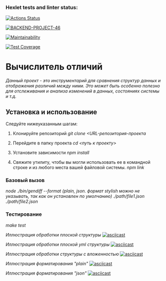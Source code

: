 ### Hexlet tests and linter status:
[![Actions Status](https://github.com/nazarisabbot/backend-project-46/actions/workflows/hexlet-check.yml/badge.svg)](https://github.com/nazarisabbot/backend-project-46/actions)

[![BACKEND-PROJECT-46](https://github.com/nazarisabbot/backend-project-46/actions/workflows/custom-check.yml/badge.svg)](https://github.com/nazarisabbot/backend-project-46/actions/workflows/custom-check.yml)

[![Maintainability](https://api.codeclimate.com/v1/badges/7cd1ff445ff167bf7f6b/maintainability)](https://codeclimate.com/github/nazarisabbot/backend-project-46/maintainability)

[![Test Coverage](https://api.codeclimate.com/v1/badges/7cd1ff445ff167bf7f6b/test_coverage)](https://codeclimate.com/github/nazarisabbot/backend-project-46/test_coverage)

# Вычислитель отличий
*Данный проект - это инструментарий для сравнения структур данных и отображения различий между ними.
Это может быть особенно полезно для отслеживания и анализа изменений в данных, состояниях системы и т.д.*

## Установка и использование
Следуйте нижеуказанным шагам:

1. Клонируйте репозиторий
*git clone <URL-репозитория-проекта*

2. Перейдите в папку проекта
*cd <путь к проекту>*

3. Установите зависимости
*npm install*

4. Свяжите утилиту, чтобы вы могли использовать ее в командной строке и из любого места вашей файловой системы.
*npm link*

### Базовый вызов
*node ./bin/gendiff --format (plain, json. формат stylish можно не указывать, так как он установлен по умолчанию) ./path/file1.json ./path/file2.json*

### Тестирование
*make test*

*Иллюстрация обработки плоской структуры*
[![asciicast](https://asciinema.org/a/JxdWXcr6pTa91Zu4lBpQS1W0T.svg)](  https://asciinema.org/a/JxdWXcr6pTa91Zu4lBpQS1W0T)

*Иллюстрация обработки плоской yml структуры*
[![asciicast](https://asciinema.org/a/YmB05DQXqlbZydtSO0cn4nvDd.svg)]( https://asciinema.org/a/YmB05DQXqlbZydtSO0cn4nvDd)

*Иллюстрация обработки структуры с вложенностью*
[![asciicast](https://asciinema.org/a/dm8BMsMzDetk5hqrudozfbAoH.svg)]( https://asciinema.org/a/dm8BMsMzDetk5hqrudozfbAoH
)

*Иллюстрация форматирования "plain"*
[![asciicast](https://asciinema.org/a/RTFhopDw7tMMCJYk3JLt3mohi.svg)]( https://asciinema.org/a/RTFhopDw7tMMCJYk3JLt3mohi
)

*Иллюстрация форматирования "json"*
[![asciicast](https://asciinema.org/a/YAPmK23NEKPMK8NPAj5fGDB2V.svg)](  https://asciinema.org/a/YAPmK23NEKPMK8NPAj5fGDB2V
)



